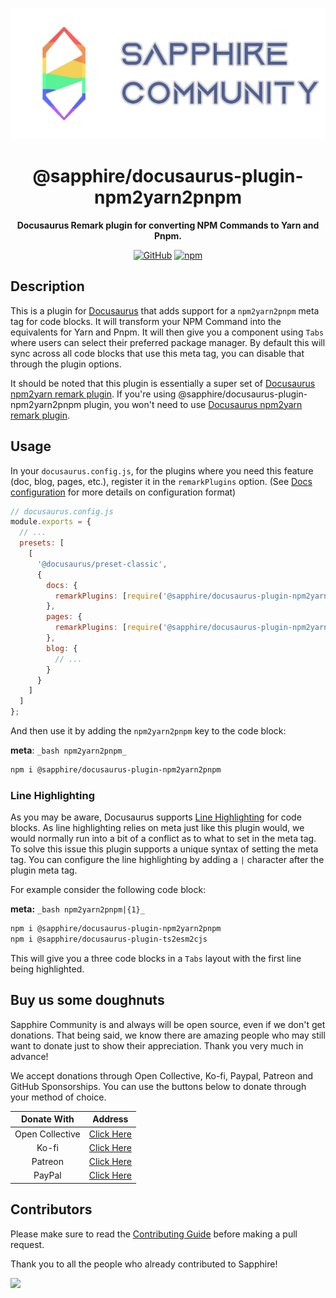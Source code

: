 <div align="center">

![Sapphire Logo](https://raw.githubusercontent.com/sapphiredev/assets/main/banners/SapphireCommunity.png)

# @sapphire/docusaurus-plugin-npm2yarn2pnpm

**Docusaurus Remark plugin for converting NPM Commands to Yarn and Pnpm.**

[![GitHub](https://img.shields.io/github/license/sapphiredev/documentation-plugins)](https://github.com/sapphiredev/documentation-plugins/blob/main/LICENSE.md)
[![npm](https://img.shields.io/npm/v/@sapphire/docusaurus-plugin-npm2yarn2pnpm?color=crimson&logo=npm&style=flat-square)](https://www.npmjs.com/package/@sapphire/docusaurus-plugin-npm2yarn2pnpm)

</div>

## Description

This is a plugin for [Docusaurus](https://docusaurus.io) that adds support for a `npm2yarn2pnpm` meta tag for code
blocks. It will transform your NPM Command into the equivalents for Yarn and Pnpm. It will then give you a component
using `Tabs` where users can select their preferred package manager. By default this will sync across all code blocks
that use this meta tag, you can disable that through the plugin options.

It should be noted that this plugin is essentially a super set of [Docusaurus npm2yarn remark
plugin][docusaurus-npm2yarn-remark-plugin]. If you're using @sapphire/docusaurus-plugin-npm2yarn2pnpm plugin, you won't
need to use [Docusaurus npm2yarn remark plugin][docusaurus-npm2yarn-remark-plugin].

## Usage

In your `docusaurus.config.js`, for the plugins where you need this feature (doc, blog, pages, etc.), register it in the
`remarkPlugins` option. (See [Docs configuration][docconf] for more details on configuration format)

```js
// docusaurus.config.js
module.exports = {
  // ...
  presets: [
    [
      '@docusaurus/preset-classic',
      {
        docs: {
          remarkPlugins: [require('@sapphire/docusaurus-plugin-npm2yarn2pnpm')]
        },
        pages: {
          remarkPlugins: [require('@sapphire/docusaurus-plugin-npm2yarn2pnpm')]
        },
        blog: {
          // ...
        }
      }
    ]
  ]
};
```

And then use it by adding the `npm2yarn2pnpm` key to the code block:

**meta**: `_bash npm2yarn2pnpm_`

```bash
npm i @sapphire/docusaurus-plugin-npm2yarn2pnpm
```

### Line Highlighting

As you may be aware, Docusaurus supports [Line Highlighting][line-highlighting] for code blocks. As line highlighting
relies on meta just like this plugin would, we would normally run into a bit of a conflict as to what to set in the meta
tag. To solve this issue this plugin supports a unique syntax of setting the meta tag. You can configure the line
highlighting by adding a `|` character after the plugin meta tag.

For example consider the following code block:

**meta:** `_bash npm2yarn2pnpm|{1}_ `

```bash
npm i @sapphire/docusaurus-plugin-npm2yarn2pnpm
npm i @sapphire/docusaurus-plugin-ts2esm2cjs
```

This will give you a three code blocks in a `Tabs` layout with the first line being highlighted.

## Buy us some doughnuts

Sapphire Community is and always will be open source, even if we don't get donations. That being said, we know there are
amazing people who may still want to donate just to show their appreciation. Thank you very much in advance!

We accept donations through Open Collective, Ko-fi, Paypal, Patreon and GitHub Sponsorships. You can use the buttons
below to donate through your method of choice.

|   Donate With   |                       Address                       |
| :-------------: | :-------------------------------------------------: |
| Open Collective | [Click Here](https://sapphirejs.dev/opencollective) |
|      Ko-fi      |      [Click Here](https://sapphirejs.dev/kofi)      |
|     Patreon     |    [Click Here](https://sapphirejs.dev/patreon)     |
|     PayPal      |     [Click Here](https://sapphirejs.dev/paypal)     |

## Contributors

Please make sure to read the [Contributing Guide][contributing] before making a pull request.

Thank you to all the people who already contributed to Sapphire!

<a href="https://github.com/sapphiredev/documentation-plugins/graphs/contributors">
  <img src="https://contrib.rocks/image?repo=sapphiredev/documentation-plugins" />
</a>

[contributing]: https://github.com/sapphiredev/.github/blob/main/.github/CONTRIBUTING.md
[docconf]: https://docusaurus.io/docs/api/plugins/@docusaurus/plugin-content-docs#ex-config
[docusaurus-npm2yarn-remark-plugin]: https://docusaurus.io/docs/markdown-features/code-blocks#npm2yarn-remark-plugin
[line-highlighting]: https://docusaurus.io/docs/markdown-features/code-blocks#line-highlighting
